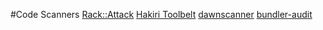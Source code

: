 #Code Scanners
[Rack::Attack](https://github.com/kickstarter/rack-attack)
[Hakiri Toolbelt](https://github.com/hakirisec/hakiri_toolbelt)
[dawnscanner](https://github.com/thesp0nge/dawnscanner)
[bundler-audit](https://github.com/rubysec/bundler-audit)